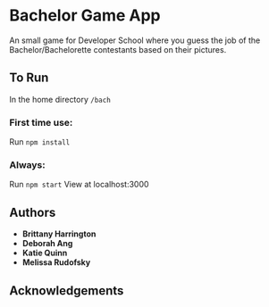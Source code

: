 # Bachelor Game App
An small game for Developer School where you guess the job of the Bachelor/Bachelorette contestants based on their pictures. 
## To Run
In the home directory `/bach`
### First time use: 
Run `npm install`
### Always:
Run `npm start`
View at localhost:3000

## Authors
* **Brittany Harrington**
* **Deborah Ang**
* **Katie Quinn**
* **Melissa Rudofsky**
## Acknowledgements
